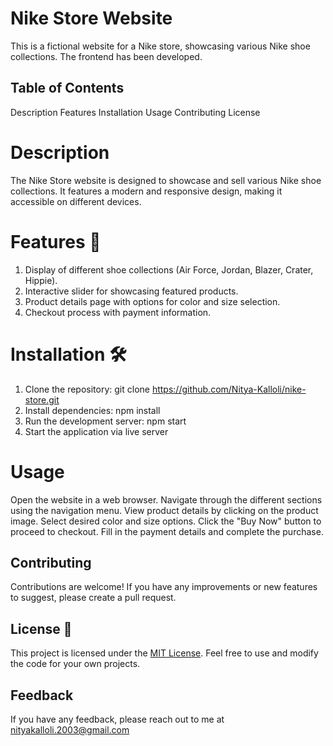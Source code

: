 # Nike Store Website
This is a fictional website for a Nike store, showcasing various Nike shoe collections. The frontend has been developed.

## Table of Contents
Description
Features
Installation
Usage
Contributing
License

# Description
The Nike Store website is designed to showcase and sell various Nike shoe collections. It features a modern and responsive design, making it accessible on different devices.

# Features 🚀
1. Display of different shoe collections (Air Force, Jordan, Blazer, Crater, Hippie).
2. Interactive slider for showcasing featured products.
3. Product details page with options for color and size selection.
4. Checkout process with payment information.

# Installation 🛠️
1. Clone the repository: git clone https://github.com/Nitya-Kalloli/nike-store.git
2. Install dependencies: npm install
3. Run the development server: npm start
4. Start the application via live server

# Usage 
Open the website in a web browser.
Navigate through the different sections using the navigation menu.
View product details by clicking on the product image.
Select desired color and size options.
Click the "Buy Now" button to proceed to checkout.
Fill in the payment details and complete the purchase.

## Contributing
Contributions are welcome! If you have any improvements or new features to suggest, please create a pull request.

## License 📑

This project is licensed under the [MIT License](LICENSE). Feel free to use and modify the code for your own projects.

## Feedback

If you have any feedback, please reach out to me at nityakalloli.2003@gmail.com
